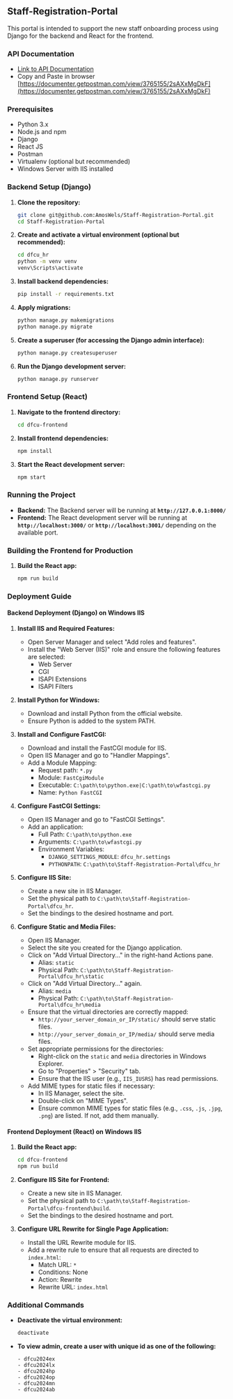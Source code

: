 ## Staff-Registration-Portal

This portal is intended to support the new staff onboarding process using Django for the backend and React for the frontend.

### API Documentation
- [Link to API Documentation](https://documenter.getpostman.com/view/3765155/2sAXxMgDkF)
- Copy and Paste in browser [https://documenter.getpostman.com/view/3765155/2sAXxMgDkF](https://documenter.getpostman.com/view/3765155/2sAXxMgDkF)

### Prerequisites

- Python 3.x
- Node.js and npm
- Django
- React JS
- Postman
- Virtualenv (optional but recommended)
- Windows Server with IIS installed

### Backend Setup (Django)

1. **Clone the repository:**
    ```sh
    git clone git@github.com:AmosWels/Staff-Registration-Portal.git
    cd Staff-Registration-Portal
    ```

2. **Create and activate a virtual environment (optional but recommended):**
    ```sh
    cd dfcu_hr
    python -m venv venv
    venv\Scripts\activate
    ```

3. **Install backend dependencies:**
    ```sh
    pip install -r requirements.txt
    ```

4. **Apply migrations:**
    ```sh
    python manage.py makemigrations
    python manage.py migrate
    ```

5. **Create a superuser (for accessing the Django admin interface):**
    ```sh
    python manage.py createsuperuser
    ```

6. **Run the Django development server:**
    ```sh
    python manage.py runserver
    ```

### Frontend Setup (React)

1. **Navigate to the frontend directory:**
    ```sh
    cd dfcu-frontend
    ```

2. **Install frontend dependencies:**
    ```sh
    npm install
    ```

3. **Start the React development server:**
    ```sh
    npm start
    ```

### Running the Project

- **Backend:** The Backend server will be running at **`http://127.0.0.1:8000/`**
- **Frontend:** The React development server will be running at **`http://localhost:3000/`** or **`http://localhost:3001/`** depending on the available port. 

### Building the Frontend for Production

1. **Build the React app:**
    ```sh
    npm run build
    ```

### Deployment Guide


#### Backend Deployment (Django) on Windows IIS

1. **Install IIS and Required Features:**
    - Open Server Manager and select "Add roles and features".
    - Install the "Web Server (IIS)" role and ensure the following features are selected:
        - Web Server
        - CGI
        - ISAPI Extensions
        - ISAPI Filters

2. **Install Python for Windows:**
    - Download and install Python from the official website.
    - Ensure Python is added to the system PATH.

3. **Install and Configure FastCGI:**
    - Download and install the FastCGI module for IIS.
    - Open IIS Manager and go to "Handler Mappings".
    - Add a Module Mapping:
        - Request path: `*.py`
        - Module: `FastCgiModule`
        - Executable: `C:\path\to\python.exe|C:\path\to\wfastcgi.py`
        - Name: `Python FastCGI`

4. **Configure FastCGI Settings:**
    - Open IIS Manager and go to "FastCGI Settings".
    - Add an application:
        - Full Path: `C:\path\to\python.exe`
        - Arguments: `C:\path\to\wfastcgi.py`
        - Environment Variables:
            - `DJANGO_SETTINGS_MODULE`: `dfcu_hr.settings`
            - `PYTHONPATH`: `C:\path\to\Staff-Registration-Portal\dfcu_hr`

5. **Configure IIS Site:**
    - Create a new site in IIS Manager.
    - Set the physical path to `C:\path\to\Staff-Registration-Portal\dfcu_hr`.
    - Set the bindings to the desired hostname and port.

6. **Configure Static and Media Files:**
    - Open IIS Manager.
    - Select the site you created for the Django application.
    - Click on "Add Virtual Directory..." in the right-hand Actions pane.
        - Alias: `static`
        - Physical Path: `C:\path\to\Staff-Registration-Portal\dfcu_hr\static`
    - Click on "Add Virtual Directory..." again.
        - Alias: `media`
        - Physical Path: `C:\path\to\Staff-Registration-Portal\dfcu_hr\media`
    - Ensure that the virtual directories are correctly mapped:
        - `http://your_server_domain_or_IP/static/` should serve static files.
        - `http://your_server_domain_or_IP/media/` should serve media files.
    - Set appropriate permissions for the directories:
        - Right-click on the `static` and `media` directories in Windows Explorer.
        - Go to "Properties" > "Security" tab.
        - Ensure that the IIS user (e.g., `IIS_IUSRS`) has read permissions.
    - Add MIME types for static files if necessary:
        - In IIS Manager, select the site.
        - Double-click on "MIME Types".
        - Ensure common MIME types for static files (e.g., `.css`, `.js`, `.jpg`, `.png`) are listed. If not, add them manually.

#### Frontend Deployment (React) on Windows IIS

1. **Build the React app:**
    ```sh
    cd dfcu-frontend
    npm run build
    ```

2. **Configure IIS Site for Frontend:**
    - Create a new site in IIS Manager.
    - Set the physical path to `C:\path\to\Staff-Registration-Portal\dfcu-frontend\build`.
    - Set the bindings to the desired hostname and port.

3. **Configure URL Rewrite for Single Page Application:**
    - Install the URL Rewrite module for IIS.
    - Add a rewrite rule to ensure that all requests are directed to `index.html`:
        - Match URL: `*`
        - Conditions: None
        - Action: Rewrite
        - Rewrite URL: `index.html`

### Additional Commands

- **Deactivate the virtual environment:**
    ```sh
    deactivate
    ```

- **To view admin, create a user with unique id as one of the following:**
    ```
    - dfcu2024ex 
    - dfcu2024lx
    - dfcu2024hp
    - dfcu2024op
    - dfcu2024mn
    - dfcu2024ab
    ```